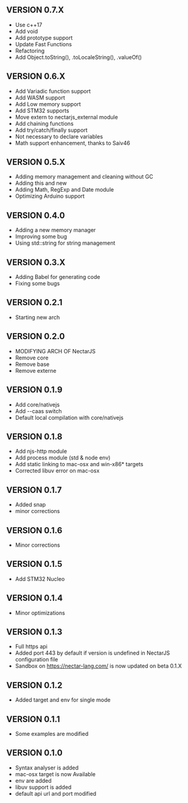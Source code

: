 ## VERSION 0.7.X
* Use c++17
* Add void 
* Add prototype support
* Update Fast Functions
* Refactoring
* Add Object.toString(), .toLocaleString(), .valueOf()

## VERSION 0.6.X
* Add Variadic function support
* Add WASM support
* Add Low memory support
* Add STM32 supports
* Move extern to nectarjs_external module
* Add chaining functions
* Add try/catch/finally support 
* Not necessary to declare variables
* Math support enhancement, thanks to Saiv46

## VERSION 0.5.X
* Adding memory management and cleaning without GC
* Adding this and new
* Adding Math, RegExp and Date module
* Optimizing Arduino support

## VERSION 0.4.0
* Adding a new memory manager
* Improving some bug 
* Using std::string for string management

## VERSION 0.3.X
* Adding Babel for generating code
* Fixing some bugs

## VERSION 0.2.1
* Starting new arch

## VERSION 0.2.0
* MODIFYING ARCH OF NectarJS
* Remove core
* Remove base
* Remove externe

## VERSION 0.1.9
* Add core/nativejs
* Add --caas switch
* Default local compilation with core/nativejs

## VERSION 0.1.8
* Add njs-http module
* Add process module (std & node env)
* Add static linking to mac-osx and win-x86* targets
* Corrected libuv error on mac-osx

## VERSION 0.1.7
* Added snap
* minor corrections

## VERSION 0.1.6
* Minor corrections

## VERSION 0.1.5
* Add STM32 Nucleo

## VERSION 0.1.4
* Minor optimizations

## VERSION 0.1.3
* Full https api
* Added port 443 by default if version is undefined in NectarJS configuration file
* Sandbox on https://nectar-lang.com/ is now updated on beta 0.1.X

## VERSION 0.1.2
* Added target and env for single mode

## VERSION 0.1.1
* Some examples are modified

## VERSION 0.1.0
* Syntax analyser is added
* mac-osx target is now Available
* env are added
* libuv support is added
* default api url and port modified
